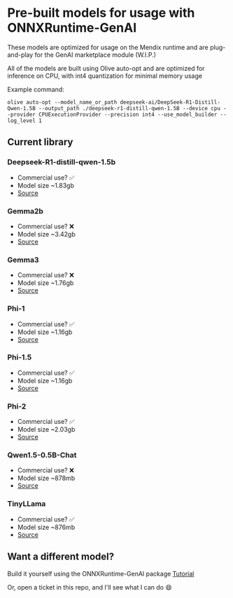 # Pre-built models for usage with ONNXRuntime-GenAI
These models are optimized for usage on the Mendix runtime and are plug-and-play for the GenAI marketplace module (W.I.P.)

All of the models are built using Olive auto-opt and are optimized for inference on CPU, with int4 quantization for minimal memory usage

Example command:

```
olive auto-opt --model_name_or_path deepseek-ai/DeepSeek-R1-Distill-Qwen-1.5B --output_path ./deepseek-r1-distill-qwen-1.5B --device cpu --provider CPUExecutionProvider --precision int4 --use_model_builder --log_level 1
```

## Current library

### Deepseek-R1-distill-qwen-1.5b
- Commercial use? ✅
- Model size ~1.83gb
- [Source](https://huggingface.co/deepseek-ai/DeepSeek-R1-Distill-Qwen-1.5B)

### Gemma2b
- Commercial use? ❌
- Model size ~3.42gb
- [Source](https://huggingface.co/google/gemma-2b)

### Gemma3
- Commercial use? ❌
- Model size ~1.76gb
- [Source](https://huggingface.co/google/gemma-3-1b-it)

### Phi-1
- Commercial use? ✅
- Model size ~1.16gb
- [Source](https://huggingface.co/microsoft/phi-1)

### Phi-1.5
- Commercial use? ✅
- Model size ~1.16gb
- [Source](https://huggingface.co/microsoft/phi-1_5)

### Phi-2
- Commercial use? ✅
- Model size ~2.03gb
- [Source](https://huggingface.co/microsoft/phi-2)

### Qwen1.5-0.5B-Chat
- Commercial use? ❌
- Model size ~878mb
- [Source](https://huggingface.co/Qwen/Qwen1.5-0.5B-Chat)

### TinyLLama
- Commercial use? ✅
- Model size ~876mb
- [Source](https://huggingface.co/TinyLlama/TinyLlama-1.1B-Chat-v1.0)

## Want a different model?
Build it yourself using the ONNXRuntime-GenAI package [Tutorial](https://onnxruntime.ai/docs/genai/howto/build-model.html)

Or, open a ticket in this repo, and I'll see what I can do 😄